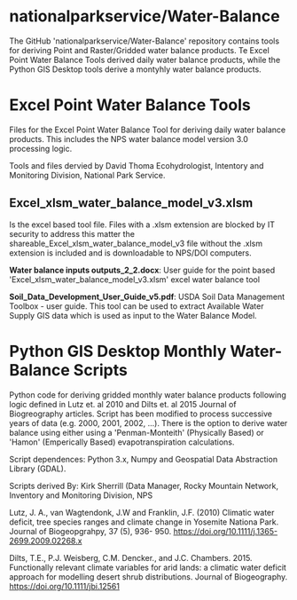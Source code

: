 # nationalparkservice/Water-Balance
The GitHub 'nationalparkservice/Water-Balance' repository contains tools for deriving Point and Raster/Gridded water balance products.  Te Excel Point Water Balance Tools derived daily water balance products, while the Python GIS Desktop tools derive a montyhly water balance products.


# Excel Point Water Balance Tools
Files for the Excel Point Water Balance Tool for deriving daily water balance products. This includes the NPS water balance model version 3.0 processing logic.

Tools and files dervied by David Thoma Ecohydrologist, Intentory and Monitoring Division, National Park Service.

## Excel_xlsm_water_balance_model_v3.xlsm 
Is the excel based tool file. Files with a .xlsm extension are blocked by IT security to address this matter the shareable_Excel_xlsm_water_balance_model_v3 file without the .xlsm extension is included and is downloadable to NPS/DOI computers. 

**Water balance inputs outputs_2_2.docx**: User guide for the point based 'Excel_xlsm_water_balance_model_v3.xlsm' excel water balance tool

**Soil_Data_Development_User_Guide_v5.pdf**: USDA Soil Data Management Toolbox - user guide. This tool can be used to extract Available Water Supply GIS data which is used as input to the Water Balance Model. 

# Python GIS Desktop Monthly Water-Balance Scripts

Python code for deriving gridded monthly water balance products following logic defined in Lutz et. al 2010 and Dilts et. al 2015 Journal of Biogreography articles. Script has been modified to process successive years of data (e.g. 2000, 2001, 2002, ...).  There is the option to derive water balance using  either using a 'Penman-Monteith' (Physically Based) or 'Hamon' (Emperically Based) evapotranspiration calculations.

Script dependences: Python 3.x, Numpy and Geospatial Data Abstraction Library (GDAL).

Scripts derived By: Kirk Sherrill (Data Manager, Rocky Mountain Network, Inventory and Monitoring Division, NPS

Lutz, J. A., van Wagtendonk, J.W and Franklin, J.F. (2010) Climatic water deficit, tree species ranges and climate change in Yosemite Nationa Park. Journal of Biogeopgrahpy, 37 (5), 936- 950. https://doi.org/10.1111/j.1365-2699.2009.02268.x

Dilts, T.E., P.J. Weisberg, C.M. Dencker., and J.C. Chambers. 2015. Functionally relevant climate variables for arid lands: a climatic water deficit approach for modelling desert shrub distributions. Journal of Biogeography. https://doi.org/10.1111/jbi.12561
